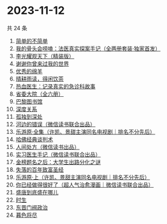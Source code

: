 # 2023-11-12

共 24 条

<!-- BEGIN WEREAD -->
<!-- 最后更新时间 2023-11-12 17:03:12 +0800 -->
1. [简单的不简单](https://weread.qq.com/web/bookDetail/a0632380813ab848ag0104e3)
1. [我的骨头会唠嗑：法医真实探案手记（全两册套装·独家首发）](https://weread.qq.com/web/bookDetail/78c32920813ab8489g010346)
1. [李光耀观天下（精装版）](https://weread.qq.com/web/bookDetail/63c32e90813ab844ag014d47)
1. [谢谢你曾来过我的世界](https://weread.qq.com/web/bookDetail/be5322e0595fa5be522580d)
1. [优秀的绵羊](https://weread.qq.com/web/bookDetail/68532c205ccc3d685319c9a)
1. [晴耕雨读，得闲饮茶](https://weread.qq.com/web/bookDetail/e39320b0813ab8447g0133f8)
1. [热血医生：记录真实的急诊科故事](https://weread.qq.com/web/bookDetail/65b32030813ab6e2dg018dc1)
1. [省委大院（全六册）](https://weread.qq.com/web/bookDetail/a7a32450813ab81fag013705)
1. [巴黎图书馆](https://weread.qq.com/web/bookDetail/a6032830813ab78beg010808)
1. [深度关系](https://weread.qq.com/web/bookDetail/bb432f60813ab8444g014d61)
1. [孤独到深处](https://weread.qq.com/web/bookDetail/93332dc0720562aa933667d)
1. [河边的错误（微信读书联合出品）](https://weread.qq.com/web/bookDetail/e7f32350813ab8475g0126a1)
1. [乐游原·全集（许凯、景甜主演同名电视剧｜排名不分先后）](https://weread.qq.com/web/bookDetail/34532160813ab846cg010875)
1. [哈佛经典谈判术](https://weread.qq.com/web/bookDetail/bf032c7072103ce5bf0568a)
1. [人间处方（微信读书出品）](https://weread.qq.com/web/bookDetail/85d32cd0813ab82e0g012433)
1. [实习医生手记（微信读书联合出品）](https://weread.qq.com/web/bookDetail/eb632d80813ab81b5g011784)
1. [金榜题名之后：大学生出路分化之谜](https://weread.qq.com/web/bookDetail/f0032f50813ab7e04g012a8d)
1. [失落的百年致富圣经](https://weread.qq.com/web/bookDetail/26b32fb0813ab82d9g0102b1)
1. [乐游原·上（许凯、景甜主演同名电视剧｜排名不分先后）](https://weread.qq.com/web/bookDetail/afa32a40813ab7da9g0161bf)
1. [你已经做得很好了（超人气治愈漫画｜微信读书联合出品）](https://weread.qq.com/web/bookDetail/e8832c50813ab8435g0152d5)
1. [盛唐到底盛在哪儿](https://weread.qq.com/web/bookDetail/d39329e0813ab83b6g011417)
1. [时生](https://weread.qq.com/web/bookDetail/e0d32850813ab8454g0143e5)
1. [东晋门阀政治](https://weread.qq.com/web/bookDetail/f5232ea0813ab844ag016fa0)
1. [暮色将尽](https://weread.qq.com/web/bookDetail/43332d10813ab789bg0191c4)
<!-- END WEREAD -->